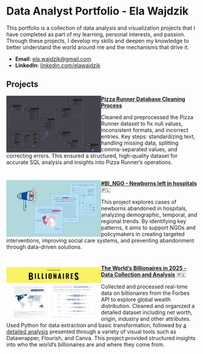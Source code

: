 # Data Analyst Portfolio - Ela Wajdzik
This portfolio is a collection of data analysis and visualization projects that I have completed as part of my learning, personal interests, and passion. Through these projects, I develop my skills and deepen my knowledge to better understand the world around me and the mechanisms that drive it.

- **Email**: [ela.wajdzik@gmail.com](ela.wajdzik@gmail.com)
- **LinkedIn**: [linkedin.com/elawajdzik](https://www.linkedin.com/in/elawajdzik/)


<!-- ## Achievements -->

## Projects

<img align="left" width="250" height="150" src="assets/pizza_runner_claning_process.png"> **[Pizza Runner Database Cleaning Process](https://github.com/ElaWajdzik/SQL_Challenge_Case_Study_2---Pizza-Runner/blob/main/Cleaning%20Process%20and%20E.%20Bonus%20Questions.md#-database-cleaning-process)**

Cleaned and preprocessed the Pizza Runner dataset to fix null values, inconsistent formats, and incorrect entries. Key steps: standardizing text, handling missing data, splitting comma-separated values, and correcting errors. This ensured a structured, high-quality dataset for accurate SQL analysis and insights into Pizza Runner’s operations.

#

<img align="left" width="250" height="150" src="assets/bingo.png"> **[#BI_NGO - Newborns left in hospitals](https://github.com/ElaWajdzik/Ongoing_Projects/tree/main/%23BI_NGO%20-%20Noworodki%20opuszczone%20przez%20rodzic%C3%B3w)** 🇵🇱

This project explores cases of newborns abandoned in hospitals, analyzing demographic, temporal, and regional trends. By identifying key patterns, it aims to support NGOs and policymakers in creating targeted interventions, improving social care systems, and preventing abandonment through data-driven solutions.

#

<img align="left" width="250" height="150" src="assets/miliarderzy.png"> **[The World’s Billionaires in 2025 - Data Collection and Analysis](https://github.com/ElaWajdzik/Ongoing_Projects/blob/main/Jupyter%20Notebook/Miliarderzy%20Forbes.ipynb)** 🇵🇱

Collected and processed real-time data on billionaires from the Forbes API to explore global wealth distribution. Cleaned and organized a detailed dataset including net worth, origin, industry and other attributes. Used Python for data extraction and basic transformation, followed by [a detailed analysis](https://github.com/ElaWajdzik/Ongoing_Projects/blob/main/%2352wykresy2025/03%20-%20miliarderzy%20Forbes.md) presented through a variety of visual tools such as Datawrapper, Flourish, and Canva. This project provided structured insights into who the world’s billionaires are and where they come from.



<!--
<img align="left" width="250" height="150" src="assets/bingo.png">**[Clique Bait Online Store Analysis](https://github.com/ElaWajdzik/SQL_Challenge_Case_Study_6---Clique-Bait?tab=readme-ov-file#business-case)**

This project examines customer behavior on the Clique Bait online seafood store, focusing on funnel fallout rates and campaign effectiveness. By analyzing user interactions across multiple datasets, it evaluates conversion rates and provides insights into product views, cart additions, and purchases, emphasizing the impact of marketing campaigns.
-->

<!--
# Ongoing_Projects
A collection of diverse ongoing projects showcasing analytical and technical skills. This repository includes explorations in various technologies and domains, reflecting a dynamic and data-driven approach to problem-solving.

Projekt | opis
--- | ---
[PL BI_NGO - Newborns left in hospitals](https://github.com/ElaWajdzik/Ongoing_Projects/tree/main/%23BI_NGO%20-%20Noworodki%20opuszczone%20przez%20rodzic%C3%B3w) | Analiza opuszczeń i żywych urodzeń w Polsce w latach 2008–2023. Projekt przygotowany w ramach #BI_NGO dla Fundacji Gajusz
[#52wykresy2025](https://github.com/ElaWajdzik/Ongoing_Projects/tree/main/%2352wykresy2025) | [Populacja i powierzchnia największych miast Polski w latach 1939 a 2023.](https://github.com/ElaWajdzik/Ongoing_Projects/tree/main/%2352wykresy2025#wykres-1-4-zmiana-populacji-i-powierzchni-sze%C5%9Bciu-najwi%C4%99kszych-miast-polski-po-ii-wojnie-%C5%9Bwiatowej)
[#52wykresy2025](https://github.com/ElaWajdzik/Ongoing_Projects/tree/main/%2352wykresy2025) | [Samobójstwa w Polsce – jak zmieniała się sytuacja w latach 1999–2024?](https://github.com/ElaWajdzik/Ongoing_Projects/tree/main/%2352wykresy2025#wykres-5-11-samob%C3%B3jstwa-w-polsce--jak-zmienia%C5%82a-si%C4%99-sytuacja-w-latach-19992024)


-->
